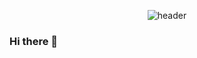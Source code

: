 <div align="center">

![header](https://capsule-render.vercel.app/api?type=shark&color=random&text=Welcome%20to%20J2's%20GiHub&fontSize=60)
</div>


### Hi there 👋

<!--
**Ji-eun-Kim/Ji-eun-Kim** is a ✨ _special_ ✨ repository because its `README.md` (this file) appears on your GitHub profile.

Here are some ideas to get you started:

- 🔭 I’m currently working on ...
- 🌱 I’m currently learning ...
- 👯 I’m looking to collaborate on ...
- 🤔 I’m looking for help with ...
- 💬 Ask me about ...
- 📫 How to reach me: ...
- 😄 Pronouns: ...
- ⚡ Fun fact: ...
-->
